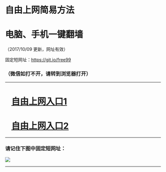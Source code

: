 ﻿# 自由上网简易方法

# 电脑、手机一键翻墙

（2017/10/09 更新，网址有效）

固定短网址：https://git.io/free99

### （微信如打不开，请转到浏览器打开）


***





# &nbsp;&nbsp; <a href="http://ft15429494.fwq-tz-1001.info/fwqtz01.html?t=100900132534 " target="_blank">自由上网入口1</a>
# &nbsp;&nbsp; <a href="http://ft1519525500.fwq-tz-1002.info/fwqtz02.html?t=10090016517 " target="_blank">自由上网入口2</a>
***

### 请记住下图中固定短网址：

<img src="https://s3-us-west-2.amazonaws.com/fwq-1001/yjfq-20170905okok.png" /> 


***

